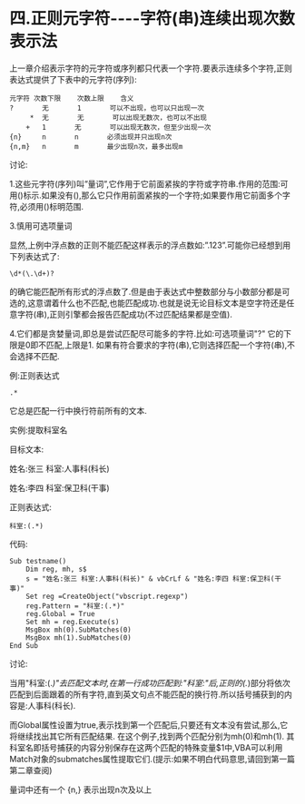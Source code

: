 # 四.正则元字符----字符(串)连续出现次数表示法   #

上一章介绍表示字符的元字符或序列都只代表一个字符.要表示连续多个字符,正则表达式提供了下表中的元字符(序列):

	元字符	次数下限	次数上限	含义
	?		无		1		可以不出现，也可以只出现一次
		 *	无		无		可以出现无数次，也可以不出现
		+	1		无		可以出现无数次，但至少出现一次
	{n}		n		n		必须出现并只出现n次
	{n,m}	n		m		最少出现n次，最多出现m


讨论:

1.这些元字符(序列)叫”量词”,它作用于它前面紧挨的字符或字符串.作用的范围:可用()标示.如果没有(),那么它只作用前面紧挨的一个字符;如果要作用它前面多个字符,必须用()标明范围.

3.慎用可选项量词

显然,上例中浮点数的正则不能匹配这样表示的浮点数如:”.123”.可能你已经想到用下列表达式了:

	\d*(\.\d+)?

的确它能匹配所有形式的浮点数了.但是由于表达式中整数部分与小数部分都是可选的,这意谓着什么也不匹配,也能匹配成功.也就是说无论目标文本是空字符还是任意字符(串),正则引擎都会报告匹配成功(不过匹配结果都是空值).

4.它们都是贪婪量词,即总是尝试匹配尽可能多的字符.比如:可选项量词"?" 它的下限是0即不匹配,上限是1. 如果有符合要求的字符(串),它则选择匹配一个字符(串),不会选择不匹配.

例:正则表达式

	.*

它总是匹配一行中换行符前所有的文本.

实例:提取科室名

目标文本:

姓名:张三 科室:人事科(科长)

姓名:李四 科室:保卫科(干事)

正则表达式:

	科室:(.*)

  代码:

	Sub testname()
	    Dim reg, mh, s$
	    s = "姓名:张三 科室:人事科(科长)" & vbCrLf & "姓名:李四 科室:保卫科(干事)"
	    Set reg =CreateObject("vbscript.regexp")
	    reg.Pattern = "科室:(.*)"
	    reg.Global = True
	    Set mh = reg.Execute(s)
	    MsgBox mh(0).SubMatches(0)
	    MsgBox mh(1).SubMatches(0)
	End Sub

讨论:

   当用"科室:(.*)"去匹配文本时,在第一行成功匹配到:"科室:"后,正则的(.*)部分将依次匹配到后面跟着的所有字符,直到英文句点不能匹配的换行符.所以括号捕获到的内容是:人事科(科长).

   而Global属性设置为true,表示找到第一个匹配后,只要还有文本没有尝试,那么,它将继续找出其它所有匹配结果. 在这个例子,找到两个匹配分别为mh(0)和mh(1). 其科室名即括号捕获的内容分别保存在这两个匹配的特殊变量$1中,VBA可以利用Match对象的submatches属性提取它们.(提示:如果不明白代码意思,请回到第一篇第二章查阅)

量词中还有一个 {n,} 表示出现n次及以上
